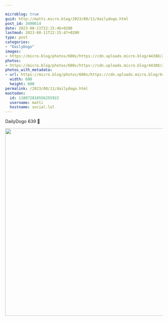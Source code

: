 ```yaml
---

microblog: true
guid: http://matti.micro.blog/2023/08/11/dailydogo.html
post_id: 3490614
date: 2023-08-11T22:15:46+0200
lastmod: 2023-08-11T22:15:47+0200
type: post
categories:
- "DailyDogo"
images:
- https://micro.blog/photos/600x/https://cdn.uploads.micro.blog/44388/2023/8c2bab89c84c4948bdb9862c748a3f5f.jpg
photos:
- https://micro.blog/photos/600x/https://cdn.uploads.micro.blog/44388/2023/8c2bab89c84c4948bdb9862c748a3f5f.jpg
photos_with_metadata:
- url: https://micro.blog/photos/600x/https://cdn.uploads.micro.blog/44388/2023/8c2bab89c84c4948bdb9862c748a3f5f.jpg
  width: 600
  height: 600
permalink: /2023/08/11/dailydogo.html
mastodon:
  id: 110872818556255922
  username: matti
  hostname: social.lol
---
```

DailyDogo 639 🐶

<img src="/media/uploads/2023/8c2bab89c84c4948bdb9862c748a3f5f.jpg" width="600" height="600" alt="" />
